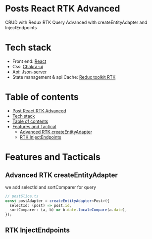 # Posts React RTK Advanced

CRUD with Redux RTK Query Advanced with createEntityAdapter and InjectEndpoints

# Tech stack

- Front end: [React](https://reactjs.org/)
- Css: [Chakra-ui](https://chakra-ui.com/)
- Api: [Json-server](https://github.com/typicode/json-server)
- State management & api Cache: [Redux toolkit RTK](https://redux-toolkit.js.org/)

# Table of contents

- [Post React RTK Advanced](#post-react-rtk-advanced)
- [Tech stack](#tech-stack)
- [Table of contents](#table-of-contents)
- [Features and Tactical](#features-and-tactical)
  - [Advanced RTK createEntityAdapter](#custom-redux-toolkit-rtk-query)
  - [RTK InjectEndpoints](#rtk-injectendpoints)

# Features and Tacticals

## Advanced RTK createEntityAdapter

we add selectId and sortComparer for query

```typescript
// postSlice.ts
const postAdapter = createEntityAdapter<Post>({
  selectId: (post) => post.id,
  sortComparer: (a, b) => b.date.localeCompare(a.date),
});
```

## RTK InjectEndpoints
